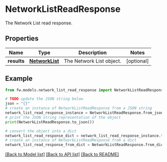 # NetworkListReadResponse

The Network List read response.

## Properties

Name | Type | Description | Notes
------------ | ------------- | ------------- | -------------
**results** | [**NetworkList**](NetworkList.md) | The Network List object. | [optional] 

## Example

```python
from fw.models.network_list_read_response import NetworkListReadResponse

# TODO update the JSON string below
json = "{}"
# create an instance of NetworkListReadResponse from a JSON string
network_list_read_response_instance = NetworkListReadResponse.from_json(json)
# print the JSON string representation of the object
print(NetworkListReadResponse.to_json())

# convert the object into a dict
network_list_read_response_dict = network_list_read_response_instance.to_dict()
# create an instance of NetworkListReadResponse from a dict
network_list_read_response_from_dict = NetworkListReadResponse.from_dict(network_list_read_response_dict)
```
[[Back to Model list]](../README.md#documentation-for-models) [[Back to API list]](../README.md#documentation-for-api-endpoints) [[Back to README]](../README.md)



